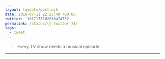 ```yaml
---
layout: layouts/post.njk
date: 2018-07-11 22:25:40 +00:00
twitter: '1017173102038474752'
permalink: /status/{{ twitter }}/
tags: 
  - tweet
---
```


> Every TV show needs a musical episode.

---

